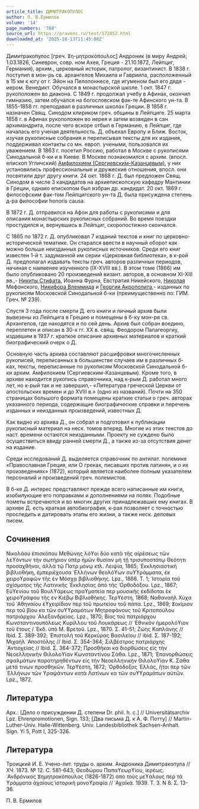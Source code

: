```yaml
---
article_title: ДИМИТРАКОПУЛОС
author: П. В.Ермилов
volume: '14'
page_numbers: '708'
source_url: https://pravenc.ru/text/172052.html
downloaded_at: '2025-10-13T11:45:08Z'
---
```


Димитрако́пулос [греч. Ϫη-μητρακόπουλος] Андроник (в миру Андрей; 1.03.1826, Синеврон, совр. ном Ахея, Греция - 21.10.1872, Лейпциг, Германия), архим., церковный историк, патролог, византинист. В 1838 г. поступил в мон-рь св. архангелов Михаила и Гавриила, расположенный в 15 км к югу от г. Эйон на Пелопоннесе, где игуменом был его дядя - иером. Венедикт. Обучался в монастырской школе. 1 окт. 1847 г. рукоположен во диакона. С 1849 г. продолжал учебу в Афинах, окончил гимназию, затем обучался на богословском фак-те Афинского ун-та. В 1855-1858 гг. преподавал в различных школах Греции. В 1858 г. назначен Свящ. Синодом клириком греч. общины в Лейпциге. 25 марта 1858 г. в Афинах рукоположен во иерея и затем возведен в сан архимандрита, после чего вскоре отбыл в Германию, в Лейпциг, где началась его ученая деятельность. Д. объехал Европу и Ближ. Восток, изучая рукописные собрания и переписывая тексты для их издания, поддерживал контакты со мн. европ. учеными, пользовался их уважением. В 1863 г. посетил Россию, работал в Москве с рукописями Синодальной б-ки и в Киеве. В Москве познакомился с архим. (впосл. епископ Угличский) [Амфилохием (Сергиевским-Казанцевым)](<https://pravenc.ru/text/Амфилохием (Сергиевским-Казанцевым).html>), у них установились профессиональные и дружеские отношения, впосл. они посвятили друг другу книги. 24 окт. 1868 г. Д. был предложен Свящ. Синодом в числе 3 кандидатов на архиепископскую кафедру Мантинии в Греции, однако епископом был избран др. кандидат. 20 окт. 1869 г. философским фак-том Лейпцигского ун-та Д. была присуждена степень д-ра философии honoris causa.

В 1872 г. Д. отправился на Афон для работы с рукописями и для описания монастырских рукописных собраний. Во время поездки простудился и, вернувшись в Лейпциг, скоропостижно скончался.

С 1865 по 1872 г. Д. опубликовал 7 изданий текстов и книг по церковно-исторической тематике. Он старался ввести в научный оборот как можно больше неизданных рукописных источников. Среди его книг известен 1-й т. задуманной им серии «Церковная библиотека», в к-рой Д. предполагал издавать тексты греч. авторов различных периодов, начиная с наименее изученного (IX-XVIII вв.). В этом томе (1866) им было опубликовано 20 произведений визант. авторов, в основном XI-XIII вв.,- [Никиты Стифата](<https://pravenc.ru/text/Никиты Стифата.html>), Иоанна Фурна, Евстратия Никейского, [Николая](https://pravenc.ru/text/Николай.html) Мефонского, [Никифора Влеммида](<https://pravenc.ru/text/Никифор Влеммид.html>) и [Георгия Акрополита](<https://pravenc.ru/text/АКРОПОЛИТ ГЕОРГИЙ.html>),- изданных по рукописям Московской Синодальной б-ки (преимущественно по: ГИМ. Греч. № 239).

Спустя 3 года после смерти Д. его книги и личный архив были вывезены из Лейпцига в Грецию и помещены в б-ку мон-ря св. Архангелов, где находятся и по сей день. Архив был собран воедино, переплетен и описан в 30-х гг. XX в. свящ. Феодором Папагеоргиу, издавшим в 1937 г. краткое описание архивных материалов и краткий биографический очерк о Д.

Основную часть архива составляют расшифровки многочисленных рукописей, переписанных в большинстве случаев им в различных б-ках, тексты, переписанные по рукописям Московской Синодальной б-ки архим. Амфилохием (Сергиевским-Казанцевым). Кроме того, в архиве находится рукопись справочника, над к-рым Д. работал много лет, но к-рый так и не завершил,- «Литература греческой Церкви от апостольских времен и до XVIII в.» (одно из названий). Почти на 350 страницах большого формата помещены краткие статьи о греч. авторах указанного периода, содержащие биографические справки и перечень изданных и неизданных произведений, известных Д.

Как видно из архива Д., он собрал и подготовил к публикации рукописный материал на неск. томов вперед. Многие из этих текстов до наст. времени остаются неизданными. Проекту не суждено было осуществиться ввиду ранней смерти Д., а также из-за отсутствия денег на издание.

Среди исследований Д. выделяется справочник по антилат. полемике «Православная Греция, или О греках, писавших против латинян, и о их произведениях» (1872), который является наиболее полным указателем персоналий и произведений греч. полемистов.

В б-ке Д. интерес представляют прежде всего написанные им книги, изобилующие его поправками и дополнениями на полях. Подобные пометы встречаются и во многих других принадлежавших ему книгах. В архиве Д. есть краткая автобиография, к-рая позволяет с точностью проследить и датировать этапы его жизни, а также неск. деловых писем.

## Сочинения

Νικολάου ἐπισκόπου Μεθώνης λόϒοι δύο κατὰ τῆς αἱρέσεως τῶν λεϒόντων τὴν σωτήριον ὑπὲρ ἡμῶν θυσίαν μὴ τῇ τρισυποστάτῳ Θεότητι προσαχθῆναι, ἀλλὰ τῷ Πατρ μόνῳ κτλ. Λειψία, 1865; ᾿Εκκλησιαστικὴ βιβλιοθήκη, ἐμπεριέχουσα ῾Ελλήνων θεολόϒων συϒϒράμματα, ἐκ χειροϒραφῶν τῆς ἐν Μόσχᾳ βιβλιοθήκης. Lpz., 1866. Τ. 1; ᾿Ιστορία τοῦ σχίσματος τῆς Λατινικῆς ᾿Εκκλησίας ἀπὸ τῆς ᾿Ορθοδόξου. Lpz., 1867; Εὐϒενίου τοῦ Βουλϒάρεως πραϒματεία περ μουσικῆς ἐκδίδοται ἐκ χειροϒράφου τῆς ἐν Κιέβῳ Βιβλιοθήκης. Τερϒέστη, 1868; Ναθαναὴλ Χύχα τοῦ ᾿Αθηναίου ἐϒχειρίδιον περ τοῦ πρωτείου τοῦ πάπα. Lpz., 1869; Ϫοκίμιον περ τοῦ βίου κα τῶν συϒϒραμάτων Μητροφάνους τοῦ Κριτοπούλου πατριάρχου ᾿Αλεξανδρείας. Lpz., 1870; Βίος τοῦ πατριάρχου Κωνσταντινουπόλεως Κυρίλλου τοῦ Λουκάρεως // ᾿Εθνικὸν ἠμερολόϒιον τοῦ ἔτους / ᾿Εκδ. ὑπὸ Μ. Βρετοῦ. Lpz., 1870. Σ. 41-51; Ζώης Καπλάνης // Ibid. Σ. 389-392; ᾿Επιστολὴ τοῦ Κερκύρας Βασιλείου // ibid. Σ. 187-192; Μιχαὴλ ᾿Αποστόλης // Ibid. Σ. 354-364; Σιλβέστρος πατριάρχης ᾿Αντιοχείας // Ibid. Σ. 364-372; Προσθῆκαι κα διορθώσεις εἰς τὴν Νεοελληνικὴν Θιλολοϒίαν Κωνσταντίνου Σάθα. Lpz., 1871; ᾿Επανορθώσεις σφαλμάτων παρατηρηθέντων εἰς τὴν Νεοελληνικὴν Θιλολοϒίαν Κ. Σάθα μετά τινων προσθηκῶν. Τερϒέστη, 1872; ᾿Ορθόδοξος ῾Ελλάς, ἤτοι περ τῶν ῾Ελλήνων τῶν ϒραψάντων κατὰ Λατίνων κα τῶν συϒϒραμάτων αὐτῶν. Lpz., 1872.

## Литература

Арх.: [Дело о присуждении Д. степени Dr. phil. h. c.] // Universitätsarchiv Lpz. Ehrenpromotionen, Sign. 133; [Два письма Д. к А. Ф. Потту] // Martin-Luther-Univ. Halle-Wittenberg. Univ. Landesbibliothek Sachsen-Anhalt. Sign. Yi 5, Pott I, 325-326.

## Литература

Троицкий И. Е. Учено-лит. труды о. архим. Андроника Димитракопула // ХЧ. 1873. № 12. С. 581-643; Θεοδώρου Παπαϒεωρϒίου, ἱερέως. ᾿Ανδρόνικος Ϫημητρακόπουλος (1826-1872) ἀπὸ τοὺς μεϒάλους περ τὰ ϒράμματα ἀχαίους̇ ἰστορικὴ μονοϒραφία // ᾿Αχαϊκὰ. 1939. Τ. 3. Ν 8. Σ. 13-36.

П. В.  Ермилов
